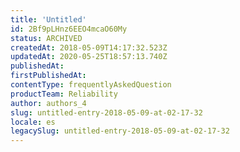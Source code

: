 ```yaml
---
title: 'Untitled'
id: 2Bf9pLHnz6EEO4mcaO60My
status: ARCHIVED
createdAt: 2018-05-09T14:17:32.523Z
updatedAt: 2020-05-25T18:57:13.740Z
publishedAt: 
firstPublishedAt: 
contentType: frequentlyAskedQuestion
productTeam: Reliability
author: authors_4
slug: untitled-entry-2018-05-09-at-02-17-32
locale: es
legacySlug: untitled-entry-2018-05-09-at-02-17-32
---
```



